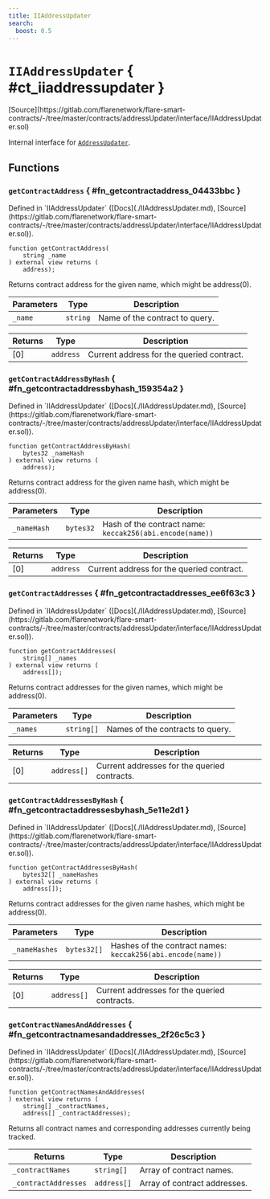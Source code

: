 ```yaml
---
title: IIAddressUpdater
search:
  boost: 0.5
---
```


<!-- This is an autogenerated file. Do not edit! -->

# `IIAddressUpdater` { #ct_iiaddressupdater }

<div class="api-node-source" markdown>
[Source](https://gitlab.com/flarenetwork/flare-smart-contracts/-/tree/master/contracts/addressUpdater/interface/IIAddressUpdater.sol)
</div>

<div class="api-node-internal" markdown>

Internal interface for [`AddressUpdater`](./AddressUpdater.md).

</div>

<div class="api-node-type" markdown>

## Functions

<div class="api-node" markdown>

### `getContractAddress` { #fn_getcontractaddress_04433bbc }

<div class="api-node-source" markdown>
Defined in `IIAddressUpdater` ([Docs](./IIAddressUpdater.md), [Source](https://gitlab.com/flarenetwork/flare-smart-contracts/-/tree/master/contracts/addressUpdater/interface/IIAddressUpdater.sol)).
</div>

<div class="api-node-internal" markdown>

```solidity
function getContractAddress(
    string _name
) external view returns (
    address);
```

Returns contract address for the given name, which might be address(0).

| Parameters | Type | Description |
| ---------- | ---- | ----------- |
| `_name` | `string` | Name of the contract to query. |

| Returns | Type | Description |
| ------- | ---- | ----------- |
| [0] | `address` | Current address for the queried contract. |
</div>
</div>

<div class="api-node" markdown>

### `getContractAddressByHash` { #fn_getcontractaddressbyhash_159354a2 }

<div class="api-node-source" markdown>
Defined in `IIAddressUpdater` ([Docs](./IIAddressUpdater.md), [Source](https://gitlab.com/flarenetwork/flare-smart-contracts/-/tree/master/contracts/addressUpdater/interface/IIAddressUpdater.sol)).
</div>

<div class="api-node-internal" markdown>

```solidity
function getContractAddressByHash(
    bytes32 _nameHash
) external view returns (
    address);
```

Returns contract address for the given name hash, which might be address(0).

| Parameters | Type | Description |
| ---------- | ---- | ----------- |
| `_nameHash` | `bytes32` | Hash of the contract name: `keccak256(abi.encode(name))` |

| Returns | Type | Description |
| ------- | ---- | ----------- |
| [0] | `address` | Current address for the queried contract. |
</div>
</div>

<div class="api-node" markdown>

### `getContractAddresses` { #fn_getcontractaddresses_ee6f63c3 }

<div class="api-node-source" markdown>
Defined in `IIAddressUpdater` ([Docs](./IIAddressUpdater.md), [Source](https://gitlab.com/flarenetwork/flare-smart-contracts/-/tree/master/contracts/addressUpdater/interface/IIAddressUpdater.sol)).
</div>

<div class="api-node-internal" markdown>

```solidity
function getContractAddresses(
    string[] _names
) external view returns (
    address[]);
```

Returns contract addresses for the given names, which might be address(0).

| Parameters | Type | Description |
| ---------- | ---- | ----------- |
| `_names` | `string[]` | Names of the contracts to query. |

| Returns | Type | Description |
| ------- | ---- | ----------- |
| [0] | `address[]` | Current addresses for the queried contracts. |
</div>
</div>

<div class="api-node" markdown>

### `getContractAddressesByHash` { #fn_getcontractaddressesbyhash_5e11e2d1 }

<div class="api-node-source" markdown>
Defined in `IIAddressUpdater` ([Docs](./IIAddressUpdater.md), [Source](https://gitlab.com/flarenetwork/flare-smart-contracts/-/tree/master/contracts/addressUpdater/interface/IIAddressUpdater.sol)).
</div>

<div class="api-node-internal" markdown>

```solidity
function getContractAddressesByHash(
    bytes32[] _nameHashes
) external view returns (
    address[]);
```

Returns contract addresses for the given name hashes, which might be address(0).

| Parameters | Type | Description |
| ---------- | ---- | ----------- |
| `_nameHashes` | `bytes32[]` | Hashes of the contract names: `keccak256(abi.encode(name))` |

| Returns | Type | Description |
| ------- | ---- | ----------- |
| [0] | `address[]` | Current addresses for the queried contracts. |
</div>
</div>

<div class="api-node" markdown>

### `getContractNamesAndAddresses` { #fn_getcontractnamesandaddresses_2f26c5c3 }

<div class="api-node-source" markdown>
Defined in `IIAddressUpdater` ([Docs](./IIAddressUpdater.md), [Source](https://gitlab.com/flarenetwork/flare-smart-contracts/-/tree/master/contracts/addressUpdater/interface/IIAddressUpdater.sol)).
</div>

<div class="api-node-internal" markdown>

```solidity
function getContractNamesAndAddresses(
) external view returns (
    string[] _contractNames,
    address[] _contractAddresses);
```

Returns all contract names and corresponding addresses currently being tracked.

| Returns | Type | Description |
| ------- | ---- | ----------- |
| `_contractNames` | `string[]` | Array of contract names. |
| `_contractAddresses` | `address[]` | Array of contract addresses. |
</div>
</div>

</div>

